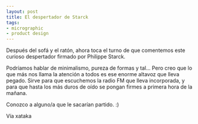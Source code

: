 ```yaml
---
layout: post
title: El despertador de Starck
tags:
- micrographic
- product design
---
```

Después del sofá y el ratón, ahora toca el turno de que comentemos este curioso despertador firmado por Philippe Starck.

Podríamos hablar de minimalismo, pureza de formas y tal… Pero creo que lo que más nos llama la atención a todos es ese enorme altavoz que lleva pegado. Sirve para que escuchemos la radio FM que lleva incorporada, y para que hasta los más duros de oído se pongan firmes a primera hora de la mañana.

Conozco a alguno/a que le sacarían partido. :)

Vía xataka
